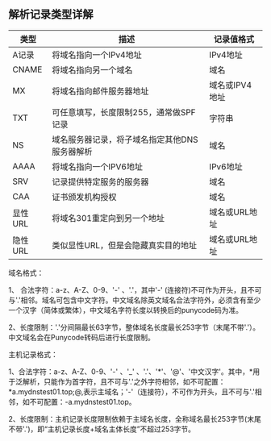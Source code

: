 ## **解析记录类型详解**

| 类型    | 描述                                          | 记录值格式     |
| ------- | --------------------------------------------- | -------------- |
| A记录   | 将域名指向一个IPv4地址                        | IPv4地址       |
| CNAME   | 将域名指向另一个域名                          | 域名           |
| MX      | 将域名指向邮件服务器地址                      | 域名或IPV4地址 |
| TXT     | 可任意填写，长度限制255，通常做SPF记录        | 字符串         |
| NS      | 域名服务器记录，将子域名指定其他DNS服务器解析 | 域名           |
| AAAA    | 将域名指向一个IPV6地址                        | IPv6地址       |
| SRV     | 记录提供特定服务的服务器                      | 域名           |
| CAA     | 证书颁发机构授权                              | 域名           |
| 显性URL | 将域名301重定向到另一个地址                   | 域名或URL地址  |
| 隐性URL | 类似显性URL，但是会隐藏真实目的地址           | 域名或URL地址  |

域名格式：

1、 合法字符：a-z、A-Z、0-9、'-' 、'.'，其中'-' (连接符)不可作为开头，且不可与'.'相邻。域名可包含中文字符。中文域名除英文域名合法字符外，必须含有至少一个汉字（简体或繁体），中文域名字符长度以转换后的punycode码为准。

2、长度限制：'.'分间隔最长63字节，整体域名长度最长253字节（末尾不带'.'）。中文域名会在Punycode转码后进行长度限制。

主机记录格式：

1、合法字符：a-z、A-Z、0-9、'-' 、'_' 、'.'、'*'、'@'、'中文汉字'。其中，*用于泛解析，只能作为首字符，且不可与'.'之外字符相邻，如不可配置：*a.mydnstest01.top;@,表示主域名；'-'（连接符），不可作为开头，且不可与'.'相邻，如不可配置：-a.mydnstest01.top。

2、长度限制：主机记录长度限制依赖于主域名长度，全称域名最长253字节(末尾不带'.')，即“主机记录长度+域名主体长度”不超过253字节。